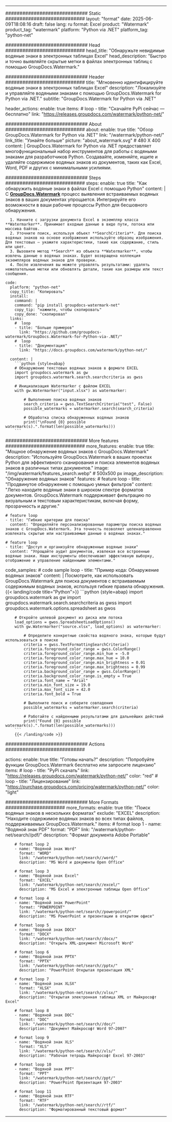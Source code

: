 
---
############################# Static ############################
layout: "format"
date:  2025-06-09T18:08:16
draft: false
lang: ru
format: Excel
product: "Watermark"
product_tag: "watermark"
platform: "Python via .NET"
platform_tag: "python-net"

############################# Head ############################
head_title: "Обнаружьте невидимые водяные знаки в электронных таблицах Excel"
head_description: "Быстро и точно выявляйте скрытые метки в файлах электронных таблиц с помощью GroupDocs.Watermark."

############################# Header ############################
title: "Мгновенно идентифицируйте водяные знаки в электронных таблицах Excel" 
description: "Локализуйте и управляйте водяными знаками с помощью GroupDocs.Watermark for Python via .NET."
subtitle: "GroupDocs.Watermark for Python via .NET" 

header_actions:
  enable: true
  items:
    #  loop
    - title: "Скачайте PyPi сейчас — бесплатно"
      link: "https://releases.groupdocs.com/watermark/python-net/"
      
############################# About ############################
about:
    enable: true
    title: "Обзор GroupDocs.Watermark for Python via .NET"
    link: "/watermark/python-net/"
    link_title: "Узнайте больше"
    picture: "about_watermark.svg" # 480 X 400
    content: |
       GroupDocs.Watermark for Python via .NET предоставляет многофункциональный набор инструментов для работы с водяными знаками для разработчиков Python. Создавайте, изменяйте, ищите и удаляйте содержимое водяных знаков из документов, таких как Excel, Word, PDF и других с минимальными усилиями.

############################# Steps ############################
steps:
    enable: true
    title: "Как обнаружить водяные знаки в файлах Excel с помощью Python"
    content: |
      С **[GroupDocs.Watermark](https://products.groupdocs.com/watermark/python-net/)** процесс выявления встраиваемых водяных знаков в ваших документах упрощается. Интегрируйте его возможности в ваши рабочие процессы Python для бесшовного обнаружения.
      
      1. Начните с загрузки документа Excel в экземпляр класса **Watermarker**. Принимает входные данные в виде пути, потока или массива байтов.
      2. Уточните поиск, используя объект **SearchCriteria**. Для поиска водяных знаков на основе изображения используйте образец изображения. Для текстовых — укажите характеристики, такие как содержание, стиль или цвет.
      3. Вызовите метод **Search** из объекта **Watermarker**, чтобы извлечь данные о водяных знаках. Будет возвращена коллекция экземпляров водяных знаков для проверки.
      4. После извлечения вы можете управлять результатами: удалять нежелательные метки или обновлять детали, такие как размеры или текст сообщения.
   
    code:
      platform: "python-net"
      copy_title: "Копировать"
      install:
        command: |
        command: "pip install groupdocs-watermark-net"
        copy_tip: "нажмите, чтобы скопировать"
        copy_done: "скопировал"
      links:
        #  loop
        - title: "Больше примеров"
          link: "https://github.com/groupdocs-watermark/GroupDocs.Watermark-for-Python-via-.NET/"
        #  loop
        - title: "Документация"
          link: "https://docs.groupdocs.com/watermark/python-net/"
          
      content: |
        ```python {style=abap}
        # Обнаружение текстовых водяных знаков в формате EXCEL
        import groupdocs.watermark as gw
        import groupdocs.watermark.search.searchcriteria as gwss

        # Инициализация Watermarker с файлом EXCEL
        with gw.Watermarker("input.xlsx") as watermarker:

            # Выполнение поиска водяных знаков
            search_criteria = gwss.TextSearchCriteria("test", False)
            possible_watermarks = watermarker.search(search_criteria)

            # Обработка списка обнаруженных водяных знаков
            print("\nFound {0} possible watermark(s).".format(len(possible_watermarks)))
        ```            

############################# More features ############################
more_features:
  enable: true
  title: "Мощное обнаружение водяных знаков с GroupDocs.Watermark"
  description: "Используйте GroupDocs.Watermark в ваших проектах Python для эффективного сканирования и поиска элементов водяных знаков в различных типах документов."
  image: "/img/watermark/features_search.webp" # 500x500 px
  image_description: "Обнаружение водяных знаков"
  features:
    # feature loop
    - title: "Продвинутое обнаружение с помощью умных фильтров"
      content: "Легко находите водяные знаки в широком спектре форматов документов. GroupDocs.Watermark поддерживает фильтрацию по визуальным и текстовым характеристикам, включая форму, прозрачность и другие."

    # feature loop
    - title: "Гибкие критерии для поиска"
      content: "Определяйте персонализированные параметры поиска водяных знаков с GroupDocs.Watermark. Эта точность позволяет целенаправленно извлекать скрытые или настраиваемые данные о водяных знаках."

    # feature loop
    - title: "Доступ и организуйте обнаруженные водяные знаки"
      content: "Упрощайте аудит документов, извлекая все встроенные водяные знаки. Наши инструменты обеспечивают эффективную выборку, отображение и управление найденными элементами."
      
  code_samples:
    # code sample loop
    - title: "Пример кода: Обнаружение водяных знаков"
      content: |
        Посмотрите, как использовать GroupDocs.Watermark для поиска документов с встраиваемым содержимым водяных знаков, используя гибкие правила обнаружения.
        {{< landing/code title="Python">}}
        ```python {style=abap}
        import groupdocs.watermark as gw
        import groupdocs.watermark.search.searchcriteria as gwss
        import groupdocs.watermark.options.spreadsheet as gwos

        # Откройте целевой документ из диска или потока
        load_options = gwos.SpreadsheetLoadOptions()
        with gw.Watermarker("source.xlsx", load_options) as watermarker:

            # Определите конкретные свойства водяного знака, которые будут использоваться в поиске
            criteria = gwss.TextFormattingSearchCriteria()
            criteria.foreground_color_range = gwss.ColorRange()
            criteria.foreground_color_range.min_hue = -5.0
            criteria.foreground_color_range.max_hue = 10.0
            criteria.foreground_color_range.min_brightness = 0.01
            criteria.foreground_color_range.max_brightness = 0.99
            criteria.background_color_range = gwss.ColorRange()
            criteria.background_color_range.is_empty = True
            criteria.font_name = "Arial"
            criteria.min_font_size = 19.0
            criteria.max_font_size = 42.0
            criteria.font_bold = True

            # Выполните поиск и соберите совпадения
            possible_watermarks = watermarker.search(criteria)

            # Работайте с найденными результатами для дальнейших действий
            print("Found {0} possible watermark(s).".format(len(possible_watermarks)))
        ```
        {{< /landing/code >}}


############################# Actions ############################

actions:
  enable: true
  title: "Готовы начать?"
  description: "Попробуйте функции GroupDocs.Watermark бесплатно или запросите лицензию"
  items:
    #  loop
    - title: "PyPi скачать"
      link: "https://releases.groupdocs.com/watermark/python-net/"
      color: "red"
        #  loop
    - title: "Лицензирование"
      link: "https://purchase.groupdocs.com/pricing/watermark/python-net/"
      color: "light"


############################# More Formats #####################
more_formats:
    enable: true
    title: "Поиск водяных знаков в нескольких форматах"
    exclude: "EXCEL"
    description: "Находите содержимое водяных знаков во всех типах файлов, поддерживаемых GroupDocs.Watermark."
    items: 
        # format loop 1
        - name: "Водяной знак PDF"
          format: "PDF"
          link: "/watermark/python-net/search//pdf/"
          description: "Формат документа Adobe Portable"

        # format loop 2
        - name: "Водяной знак Word"
          format: "WORD"
          link: "/watermark/python-net/search//word/"
          description: "MS Word и документы Open Office"
          
        # format loop 3
        - name: "Водяной знак Excel"
          format: "EXCEL"
          link: "/watermark/python-net/search//excel/"
          description: "MS Excel и электронные таблицы Open Office"

        # format loop 4
        - name: "Водяной знак PowerPoint"
          format: "POWERPOINT"
          link: "/watermark/python-net/search//powerpoint/"
          description: "MS PowerPoint и презентации в открытом офисе"

        # format loop 5
        - name: "Водяной знак DOCX"
          format: "DOCX"
          link: "/watermark/python-net/search//docx/"
          description: "Открыть XML-документ Microsoft Word"
          
        # format loop 6
        - name: "Водяной знак PPTX"
          format: "PPTX"
          link: "/watermark/python-net/search//pptx/"
          description: "PowerPoint Открытая презентация XML"
          
        # format loop 7
        - name: "Водяной знак XLSX"
          format: "XLSX"
          link: "/watermark/python-net/search//xlsx/"
          description: "Открытая электронная таблица XML от Майкрософт Excel"

        # format loop 8
        - name: "Водяной знак DOC"
          format: "DOC"
          link: "/watermark/python-net/search//doc/"
          description: "Документ Майкрософт Word 97—2007"

        # format loop 9
        - name: "Водяной знак XLS"
          format: "XLS"
          link: "/watermark/python-net/search//xls/"
          description: "Рабочая тетрадь Майкрософт Excel 97-2003"

        # format loop 10
        - name: "Водяной знак PPT"
          format: "PPT"
          link: "/watermark/python-net/search//ppt/"
          description: "PowerPoint Презентация 97-2003"

        # format loop 11
        - name: "Водяной знак RTF"
          format: "RTF"
          link: "/watermark/python-net/search//rtf/"
          description: "Форматированный текстовый формат"

---